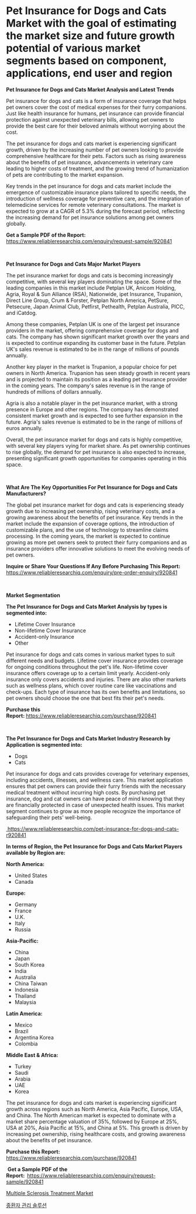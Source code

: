 <p><h1>Pet Insurance for Dogs and Cats Market with the goal of estimating the market size and future growth potential of various market segments based on component, applications, end user and region</h1></p><p><strong>Pet Insurance for Dogs and Cats Market Analysis and Latest Trends</strong></p>
<p><p>Pet insurance for dogs and cats is a form of insurance coverage that helps pet owners cover the cost of medical expenses for their furry companions. Just like health insurance for humans, pet insurance can provide financial protection against unexpected veterinary bills, allowing pet owners to provide the best care for their beloved animals without worrying about the cost.</p><p>The pet insurance for dogs and cats market is experiencing significant growth, driven by the increasing number of pet owners looking to provide comprehensive healthcare for their pets. Factors such as rising awareness about the benefits of pet insurance, advancements in veterinary care leading to higher costs of treatment, and the growing trend of humanization of pets are contributing to the market expansion.</p><p>Key trends in the pet insurance for dogs and cats market include the emergence of customizable insurance plans tailored to specific needs, the introduction of wellness coverage for preventive care, and the integration of telemedicine services for remote veterinary consultations. The market is expected to grow at a CAGR of 5.3% during the forecast period, reflecting the increasing demand for pet insurance solutions among pet owners globally.</p></p>
<p><strong>Get a Sample PDF of the Report:&nbsp;</strong> <a href="https://www.reliableresearchiq.com/enquiry/request-sample/920841">https://www.reliableresearchiq.com/enquiry/request-sample/920841</a></p>
<p>&nbsp;</p>
<p><strong>Pet Insurance for Dogs and Cats Major Market Players</strong></p>
<p><p>The pet insurance market for dogs and cats is becoming increasingly competitive, with several key players dominating the space. Some of the leading companies in this market include Petplan UK, Anicom Holding, Agria, Royal & Sun Alliance (RSA), Nationwide, ipet Insurance, Trupanion, Direct Line Group, Crum & Forster, Petplan North America, PetSure, Petsecure, Japan Animal Club, Petfirst, Pethealth, Petplan Australia, PICC, and iCatdog.</p><p>Among these companies, Petplan UK is one of the largest pet insurance providers in the market, offering comprehensive coverage for dogs and cats. The company has shown significant market growth over the years and is expected to continue expanding its customer base in the future. Petplan UK's sales revenue is estimated to be in the range of millions of pounds annually.</p><p>Another key player in the market is Trupanion, a popular choice for pet owners in North America. Trupanion has seen steady growth in recent years and is projected to maintain its position as a leading pet insurance provider in the coming years. The company's sales revenue is in the range of hundreds of millions of dollars annually.</p><p>Agria is also a notable player in the pet insurance market, with a strong presence in Europe and other regions. The company has demonstrated consistent market growth and is expected to see further expansion in the future. Agria's sales revenue is estimated to be in the range of millions of euros annually.</p><p>Overall, the pet insurance market for dogs and cats is highly competitive, with several key players vying for market share. As pet ownership continues to rise globally, the demand for pet insurance is also expected to increase, presenting significant growth opportunities for companies operating in this space.</p></p>
<p>&nbsp;</p>
<p><strong>What Are The Key Opportunities For Pet Insurance for Dogs and Cats Manufacturers?</strong></p>
<p><p>The global pet insurance market for dogs and cats is experiencing steady growth due to increasing pet ownership, rising veterinary costs, and a growing awareness about the benefits of pet insurance. Key trends in the market include the expansion of coverage options, the introduction of customizable plans, and the use of technology to streamline claims processing. In the coming years, the market is expected to continue growing as more pet owners seek to protect their furry companions and as insurance providers offer innovative solutions to meet the evolving needs of pet owners.</p></p>
<p><strong>Inquire or Share Your Questions If Any Before Purchasing This Report:</strong> <a href="https://www.reliableresearchiq.com/enquiry/pre-order-enquiry/920841">https://www.reliableresearchiq.com/enquiry/pre-order-enquiry/920841</a></p>
<p>&nbsp;</p>
<p><strong>Market Segmentation</strong></p>
<p><strong>The Pet Insurance for Dogs and Cats Market Analysis by types is segmented into:</strong></p>
<p><ul><li>Lifetime Cover Insurance</li><li>Non-lifetime Cover Insurance</li><li>Accident-only Insurance</li><li>Other</li></ul></p>
<p><p>Pet insurance for dogs and cats comes in various market types to suit different needs and budgets. Lifetime cover insurance provides coverage for ongoing conditions throughout the pet's life. Non-lifetime cover insurance offers coverage up to a certain limit yearly. Accident-only insurance only covers accidents and injuries. There are also other markets such as wellness plans, which cover routine care like vaccinations and check-ups. Each type of insurance has its own benefits and limitations, so pet owners should choose the one that best fits their pet's needs.</p></p>
<p><strong>Purchase this Report:&nbsp;</strong><a href="https://www.reliableresearchiq.com/purchase/920841">https://www.reliableresearchiq.com/purchase/920841</a></p>
<p>&nbsp;</p>
<p><strong>The Pet Insurance for Dogs and Cats Market Industry Research by Application is segmented into:</strong></p>
<p><ul><li>Dogs</li><li>Cats</li></ul></p>
<p><p>Pet insurance for dogs and cats provides coverage for veterinary expenses, including accidents, illnesses, and wellness care. This market application ensures that pet owners can provide their furry friends with the necessary medical treatment without incurring high costs. By purchasing pet insurance, dog and cat owners can have peace of mind knowing that they are financially protected in case of unexpected health issues. This market segment continues to grow as more people recognize the importance of safeguarding their pets' well-being.</p></p>
<p><a href="https://www.reliableresearchiq.com/pet-insurance-for-dogs-and-cats-r920841">&nbsp;https://www.reliableresearchiq.com/pet-insurance-for-dogs-and-cats-r920841</a></p>
<p><strong>In terms of Region, the Pet Insurance for Dogs and Cats Market Players available by Region are:</strong></p>
<p>
    <p> <strong> North America: </strong>
        <ul>
            <li>United States</li>
            <li>Canada</li>
        </ul>
        </p> 
    <p> <strong> Europe: </strong>
        <ul>
            <li>Germany</li>
            <li>France</li>
            <li>U.K.</li>
            <li>Italy</li>
            <li>Russia</li>
        </ul>
        </p> 
    <p> <strong> Asia-Pacific: </strong>
        <ul>
            <li>China</li>
            <li>Japan</li>
            <li>South Korea</li>
            <li>India</li>
            <li>Australia</li>
            <li>China Taiwan</li>
            <li>Indonesia</li>
            <li>Thailand</li>
            <li>Malaysia</li>
        </ul>
        </p> 
    <p> <strong> Latin America: </strong>
        <ul>
            <li>Mexico</li>
            <li>Brazil</li>
            <li>Argentina Korea</li>
            <li>Colombia</li>
        </ul>
        </p> 
    <p> <strong> Middle East & Africa: </strong>
        <ul>
            <li>Turkey</li>
            <li>Saudi</li>
            <li>Arabia</li>
            <li>UAE</li>
            <li>Korea</li>
        </ul>
    </p>
    </p>
<p><p>The pet insurance for dogs and cats market is experiencing significant growth across regions such as North America, Asia Pacific, Europe, USA, and China. The North American market is expected to dominate with a market share percentage valuation of 35%, followed by Europe at 25%, USA at 20%, Asia Pacific at 15%, and China at 5%. This growth is driven by increasing pet ownership, rising healthcare costs, and growing awareness about the benefits of pet insurance.</p></p>
<p><strong>Purchase this Report: </strong><a href="https://www.reliableresearchiq.com/purchase/920841">https://www.reliableresearchiq.com/purchase/920841</a></p>
<p>&nbsp;<strong>Get a Sample PDF of the Report:&nbsp;&nbsp;</strong><a href="https://www.reliableresearchiq.com/enquiry/request-sample/920841">https://www.reliableresearchiq.com/enquiry/request-sample/920841</a></p>
<p><strong></strong></p>
<p><p><a href="https://github.com/mancsybtousav/Market-Research-Report-List-3/blob/main/multiple-sclerosis-treatment-market.md">Multiple Sclerosis Treatment Market</a></p><p><a href="https://github.com/mpodehpw07370073/Market-Research-Report-List-3/blob/main/493171780553.md">중환자 관리 솔루션</a></p></p>